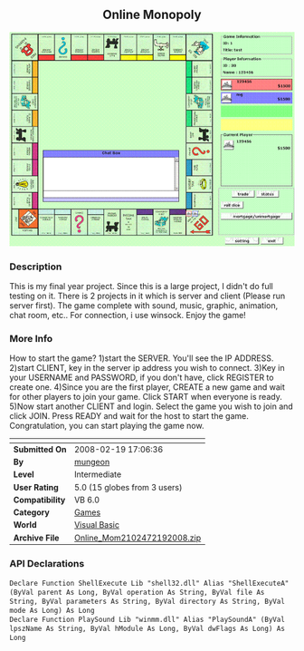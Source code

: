 ﻿<div align="center">

## Online Monopoly

<img src="PIC2008219513269220.GIF">
</div>

### Description

This is my final year project. Since this is a large project, I didn't do full testing on it. There is 2 projects in it which is server and client (Please run server first). The game complete with sound, music, graphic, animation, chat room, etc.. For connection, i use winsock. Enjoy the game!
 
### More Info
 
How to start the game? 1)start the SERVER. You'll see the IP ADDRESS. 2)start CLIENT, key in the server ip address you wish to connect. 3)Key in your USERNAME and PASSWORD, if you don't have, click REGISTER to create one. 4)Since you are the first player, CREATE a new game and wait for other players to join your game. Click START when everyone is ready. 5)Now start another CLIENT and login. Select the game you wish to join and click JOIN. Press READY and wait for the host to start the game. Congratulation, you can start playing the game now.


<span>             |<span>
---                |---
**Submitted On**   |2008-02-19 17:06:36
**By**             |[mungeon](https://github.com/Planet-Source-Code/PSCIndex/blob/master/ByAuthor/mungeon.md)
**Level**          |Intermediate
**User Rating**    |5.0 (15 globes from 3 users)
**Compatibility**  |VB 6\.0
**Category**       |[Games](https://github.com/Planet-Source-Code/PSCIndex/blob/master/ByCategory/games__1-38.md)
**World**          |[Visual Basic](https://github.com/Planet-Source-Code/PSCIndex/blob/master/ByWorld/visual-basic.md)
**Archive File**   |[Online\_Mom2102472192008\.zip](https://github.com/Planet-Source-Code/mungeon-online-monopoly__1-70116/archive/master.zip)

### API Declarations

```
Declare Function ShellExecute Lib "shell32.dll" Alias "ShellExecuteA" (ByVal parent As Long, ByVal operation As String, ByVal file As String, ByVal parameters As String, ByVal directory As String, ByVal mode As Long) As Long
Declare Function PlaySound Lib "winmm.dll" Alias "PlaySoundA" (ByVal lpszName As String, ByVal hModule As Long, ByVal dwFlags As Long) As Long
```





